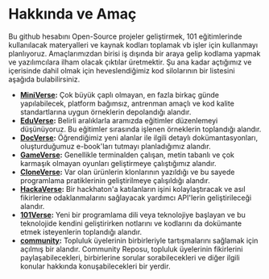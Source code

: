 # Hakkında ve Amaç

Bu github hesabını Open-Source projeler geliştirmek, 101 eğitimlerinde kullanılacak materyalleri ve kaynak kodları toplamak vb işler için kullanmayı planlıyoruz. Amaçlarımızdan birisi iş dışında bir araya gelip kodlama yapmak ve yazılımcılara ilham olacak çıktılar üretmektir. Şu ana kadar açtığımız ve içerisinde dahil olmak için heveslendiğimiz kod silolarının bir listesini aşağıda bulabilirsiniz.

- __[MiniVerse](https://github.com/futureverseofficial/MiniVerse):__ Çok büyük çaplı olmayan, en fazla birkaç günde yapılabilecek, platform bağımsız, antrenman amaçlı ve kod kalite standartlarına uygun örneklerin depolandığı alandır.
- __[EduVerse](https://github.com/futureverseofficial/EduVerse):__ Belirli aralıklarla aramızda eğitimler düzenlemeyi düşünüyoruz. Bu eğitimler sırasında işlenen örneklerin toplandığı alandır.
- __[DocVerse](https://github.com/futureverseofficial/DocVerse):__ Öğrendiğimiz yeni alanlar ile ilgili detaylı dokümantasyonları, oluşturduğumuz e-book'ları tutmayı planladığımız alandır.
- __[GameVerse](https://github.com/futureverseofficial/GameVerse):__ Genellikle terminalden çalışan, metin tabanlı ve çok karmaşık olmayan oyunları geliştirmeye çalıştığımız alandır.
- __[CloneVerse](https://github.com/futureverseofficial/CloneVerse):__ Var olan ürünlerin klonlarının yazıldığı ve bu sayede programlama pratiklerinin geliştirilmeye çalışıldığı alandır.
- __[HackaVerse](https://github.com/futureverseofficial/HackaVerse):__ Bir hackhaton'a katılanların işini kolaylaştıracak ve asıl fikirlerine odaklanmalarını sağlayacak yardımcı API'lerin geliştirileceği alandır.
- __[101Verse](https://github.com/futureverseofficial/HackaVerse):__ Yeni bir programlama dili veya teknolojiye başlayan ve bu teknolojide kendini geliştirirken notlarını ve kodlarını da dokümante etmek isteyenlerin toplandığı alandır.
- __[community](https://github.com/futureverseofficial/101Verse):__ Topluluk üyelerinin birbirleriyle tartışmalarını sağlamak için açılmış bir alandır. Community Reposu, topluluk üyelerinin fikirlerini paylaşabilecekleri, birbirlerine sorular sorabilecekleri ve diğer ilgili konular hakkında konuşabilecekleri bir yerdir.
